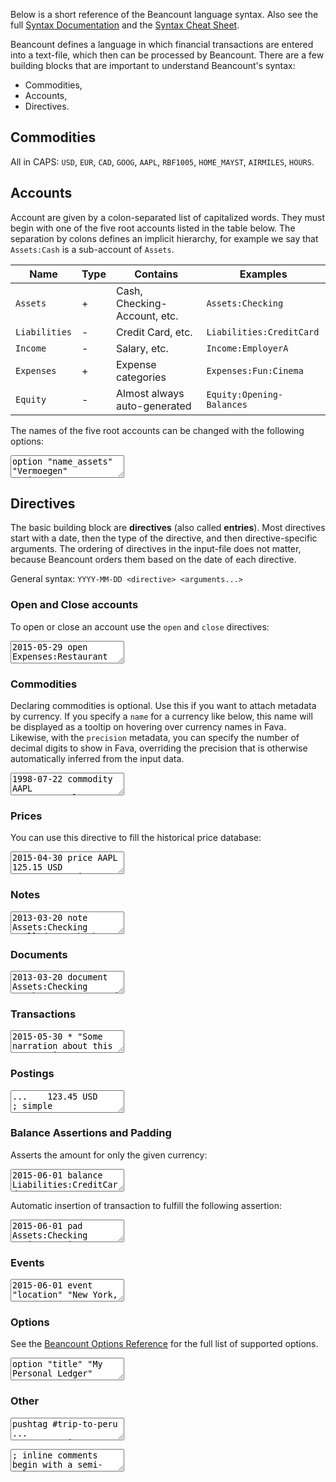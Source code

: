 Below is a short reference of the Beancount language syntax. Also see the full
[Syntax Documentation](http://furius.ca/beancount/doc/syntax) and the
[Syntax Cheat Sheet](http://furius.ca/beancount/doc/cheatsheet).

Beancount defines a language in which financial transactions are entered into a
text-file, which then can be processed by Beancount. There are a few building
blocks that are important to understand Beancount's syntax:

-   Commodities,
-   Accounts,
-   Directives.

## Commodities

All in CAPS: `USD`, `EUR`, `CAD`, `GOOG`, `AAPL`, `RBF1005`, `HOME_MAYST`,
`AIRMILES`, `HOURS`.

## Accounts

Account are given by a colon-separated list of capitalized words. They must
begin with one of the five root accounts listed in the table below. The
separation by colons defines an implicit hierarchy, for example we say that
`Assets:Cash` is a sub-account of `Assets`.

| Name          | Type | Contains                     | Examples                  |
| ------------- | ---- | ---------------------------- | ------------------------- |
| `Assets`      | +    | Cash, Checking-Account, etc. | `Assets:Checking`         |
| `Liabilities` | -    | Credit Card, etc.            | `Liabilities:CreditCard`  |
| `Income`      | -    | Salary, etc.                 | `Income:EmployerA`        |
| `Expenses`    | +    | Expense categories           | `Expenses:Fun:Cinema`     |
| `Equity`      | -    | Almost always auto-generated | `Equity:Opening-Balances` |

The names of the five root accounts can be changed with the following options:

<pre><textarea is="beancount-textarea">
option "name_assets"      "Vermoegen"
option "name_liabilities" "Verbindlichkeiten"
option "name_income"      "Einkommen"
option "name_expenses"    "Ausgaben"
option "name_equity"      "Eigenkapital"</textarea></pre>

## Directives

The basic building block are **directives** (also called **entries**). Most
directives start with a date, then the type of the directive, and then
directive-specific arguments. The ordering of directives in the input-file does
not matter, because Beancount orders them based on the date of each directive.

General syntax: `YYYY-MM-DD <directive> <arguments...>`

### Open and Close accounts

To open or close an account use the `open` and `close` directives:

<pre><textarea is="beancount-textarea" is="beancount-textarea">
2015-05-29 open Expenses:Restaurant
2015-05-29 open Assets:Checking     USD,EUR  ; Currency constraints
; ...
2016-02-23 close Assets:Checking</textarea></pre>

### Commodities

Declaring commodities is optional. Use this if you want to attach metadata by
currency. If you specify a `name` for a currency like below, this name will be
displayed as a tooltip on hovering over currency names in Fava. Likewise, with
the `precision` metadata, you can specify the number of decimal digits to show
in Fava, overriding the precision that is otherwise automatically inferred from
the input data.

<pre><textarea is="beancount-textarea">
1998-07-22 commodity AAPL
  name: "Apple Computer Inc."
  precision: 3</textarea></pre>

### Prices

You can use this directive to fill the historical price database:

<pre><textarea is="beancount-textarea">
2015-04-30 price AAPL   125.15 USD
2015-05-30 price AAPL   130.28 USD</textarea></pre>

### Notes

<pre><textarea is="beancount-textarea">
2013-03-20 note Assets:Checking "Called to ask about rebate"</textarea></pre>

### Documents

<pre><textarea is="beancount-textarea">
2013-03-20 document Assets:Checking "path/to/statement.pdf"</textarea></pre>

### Transactions

<pre><textarea is="beancount-textarea">
2015-05-30 * "Some narration about this transaction"
  Liabilities:CreditCard   -101.23 USD
  Expenses:Restaurant       101.23 USD

2015-05-30 ! "Cable Co" "Phone Bill" #tag ^link
  id: "TW378743437"               ; Meta-data
  Expenses:Home:Phone  87.45 USD
  Assets:Checking                 ; You may leave one amount out</textarea></pre>

### Postings

<pre><textarea is="beancount-textarea">
...    123.45 USD                             ; simple
...        10 GOOG {502.12 USD}               ; with cost
...   1000.00 USD   @ 1.10 CAD                ; with price
...        10 GOOG {502.12 USD} @ 1.10 CAD    ; with cost & price
...        10 GOOG {502.12 USD / 2014-05-12}  ; with date
! ...   123.45 USD ...                        ; with flag</textarea></pre>

### Balance Assertions and Padding

Asserts the amount for only the given currency:

<pre><textarea is="beancount-textarea">
2015-06-01 balance Liabilities:CreditCard  -634.30 USD</textarea></pre>

Automatic insertion of transaction to fulfill the following assertion:

<pre><textarea is="beancount-textarea">
2015-06-01 pad Assets:Checking Equity:Opening-Balances</textarea></pre>

### Events

<pre><textarea is="beancount-textarea">
2015-06-01 event "location" "New York, USA"
2015-06-01 event "address" "123 May Street"</textarea></pre>

### Options

See the [Beancount Options Reference](http://furius.ca/beancount/doc/options)
for the full list of supported options.

<pre><textarea is="beancount-textarea">
option "title" "My Personal Ledger"</textarea></pre>

### Other

<pre><textarea is="beancount-textarea">
pushtag #trip-to-peru
...
poptag  #trip-to-peru</textarea></pre>

<pre><textarea is="beancount-textarea">
; inline comments begin with a semi-colon
* any line not starting with a valid directive is also ignored silently</textarea></pre>
